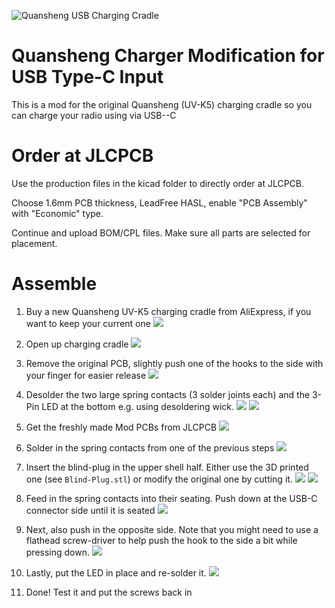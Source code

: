 ![Quansheng USB Charging Cradle](doc/images/powerbank-charge.jpg?raw=true "Quansheng USB Charging Cradle")

# Quansheng Charger Modification for USB Type-C Input
This is a mod for the original Quansheng (UV-K5) charging cradle so you can charge your radio using via USB--C

# Order at JLCPCB
Use the production files in the kicad folder to directly order at JLCPCB.

Choose 1.6mm PCB thickness, LeadFree HASL, enable "PCB Assembly" with "Economic" type.

Continue and upload BOM/CPL files. Make sure all parts are selected for placement.

# Assemble
1. Buy a new Quansheng UV-K5 charging cradle from AliExpress, if you want to keep your current one
  ![](doc/images/1_Quansheng-Cradle.jpg?raw=true)

2. Open up charging cradle
  ![](doc/images/3_Unscrew.jpg?raw=true)

3. Remove the original PCB, slightly push one of the hooks to the side with your finger for easier release
  ![](doc/images/4_Remove-PCB.jpg?raw=true)

4. Desolder the two large spring contacts (3 solder joints each) and the 3-Pin LED at the bottom e.g. using desoldering wick.
  ![](doc/images/5_Unsolder.jpg?raw=true)
  ![](doc/images/6_Unsolder-2.jpg?raw=true)

5. Get the freshly made Mod PCBs from JLCPCB
  ![](doc/images/7_Mod-PCB.jpg?raw=true)

6. Solder in the spring contacts from one of the previous steps
  ![](doc/images/8_Solder-Spring-Contacts.jpg?raw=true)

7. Insert the blind-plug in the upper shell half. Either use the 3D printed one (see ``Blind-Plug.stl``) or modify the original one by cutting it.
  ![](doc/images/9_Insert-Blind-Plug-3DP.jpg?raw=true)
  ![](doc/images/9_Insert-Blind-Plug.jpg?raw=true)

8. Feed in the spring contacts into their seating. Push down at the USB-C connector side until it is seated
  ![](doc/images/10_Push-In-PCB.jpg?raw=true)

9. Next, also push in the opposite side. Note that you might need to use a flathead screw-driver to help push the hook to the side a bit while pressing down.
  ![](doc/images/11_Insert-PCB.jpg?raw=true)

10. Lastly, put the LED in place and re-solder it.
  ![](doc/images/12_Solder-LED.jpg?raw=true)

11. Done! Test it and put the screws back in
